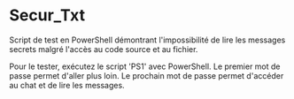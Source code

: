 # Secur_Txt
Script de test en PowerShell démontrant l'impossibilité de lire les messages secrets malgré l'accès au code source et au fichier.

Pour le tester, exécutez le script 'PS1' avec PowerShell.
Le premier mot de passe permet d'aller plus loin. Le prochain mot de passe permet d'accéder au chat et de lire les messages.
